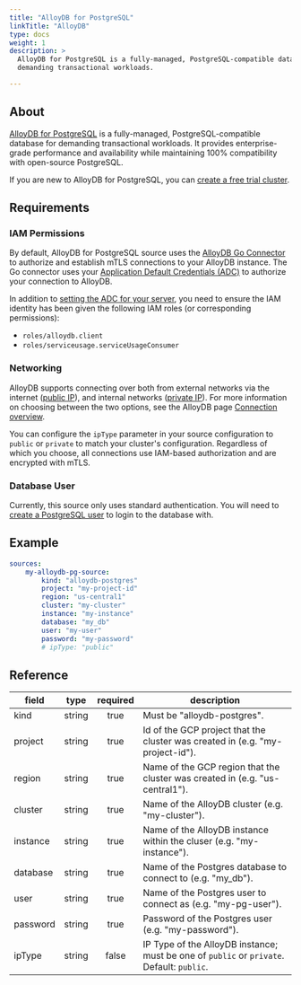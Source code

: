 ```yaml
---
title: "AlloyDB for PostgreSQL"
linkTitle: "AlloyDB"
type: docs
weight: 1
description: >
  AlloyDB for PostgreSQL is a fully-managed, PostgreSQL-compatible database for 
  demanding transactional workloads.

---
```


## About

[AlloyDB for PostgreSQL][alloydb-docs] is a fully-managed, PostgreSQL-compatible
database for demanding transactional workloads. It provides enterprise-grade
performance and availability while maintaining 100% compatibility with
open-source PostgreSQL.

If you are new to AlloyDB for PostgreSQL, you can [create a free trial
cluster][alloydb-free-trial].

[alloydb-docs]: https://cloud.google.com/alloydb/docs
[alloydb-free-trial]: https://cloud.google.com/alloydb/docs/create-free-trial-cluster

## Requirements


### IAM Permissions

By default, AlloyDB for PostgreSQL source uses the [AlloyDB Go
Connector][alloydb-go-conn] to authorize and establish mTLS connections to your
AlloyDB instance. The Go connector uses your [Application Default Credentials
(ADC)][adc] to authorize your connection to AlloyDB.

In addition to [setting the ADC for your server][set-adc], you need to ensure
the IAM identity has been given the following IAM roles (or corresponding
permissions):

- `roles/alloydb.client`
- `roles/serviceusage.serviceUsageConsumer`

[alloydb-go-conn]: https://github.com/GoogleCloudPlatform/alloydb-go-connector
[adc]: https://cloud.google.com/docs/authentication#adc
[set-adc]: https://cloud.google.com/docs/authentication/provide-credentials-adc

### Networking

AlloyDB supports connecting over both from external networks via the internet
([public IP][public-ip]), and internal networks ([private IP][private-ip]). 
For more information on choosing between the two options, see the AlloyDB page 
[Connection overview][conn-overview].

You can configure the `ipType` parameter in your source configuration to 
`public` or `private` to match your cluster's configuration. Regardless of which
you choose, all connections use IAM-based authorization and are encrypted with
mTLS. 

[private-ip]: https://cloud.google.com/alloydb/docs/private-ip
[public-ip]: https://cloud.google.com/alloydb/docs/connect-public-ip
[conn-overview]: https://cloud.google.com/alloydb/docs/connection-overview

### Database User

Currently, this source only uses standard authentication. You will need to [create
a PostgreSQL user][alloydb-users] to login to the database with.

[alloydb-users]: https://cloud.google.com/alloydb/docs/database-users/about

## Example

```yaml
sources:
    my-alloydb-pg-source:
        kind: "alloydb-postgres"
        project: "my-project-id"
        region: "us-central1"
        cluster: "my-cluster"
        instance: "my-instance"
        database: "my_db"
        user: "my-user"
        password: "my-password"
        # ipType: "public"
```

## Reference

| **field** | **type** | **required** | **description**                                                                           |
|-----------|:--------:|:------------:|-------------------------------------------------------------------------------------------|
| kind      |  string  |     true     | Must be "alloydb-postgres".                                                               |
| project   |  string  |     true     | Id of the GCP project that the cluster was created in (e.g. "my-project-id").             |
| region    |  string  |     true     | Name of the GCP region that the cluster was created in (e.g. "us-central1").              |
| cluster   |  string  |     true     | Name of the AlloyDB cluster (e.g. "my-cluster").                                          |
| instance  |  string  |     true     | Name of the AlloyDB instance within the cluser (e.g. "my-instance").                      |
| database  |  string  |     true     | Name of the Postgres database to connect to (e.g. "my_db").                               |
| user      |  string  |     true     | Name of the Postgres user to connect as (e.g. "my-pg-user").                              |
| password  |  string  |     true     | Password of the Postgres user (e.g. "my-password").                                       |
| ipType    |  string  |    false     | IP Type of the AlloyDB instance; must be one of `public` or `private`. Default: `public`. |

